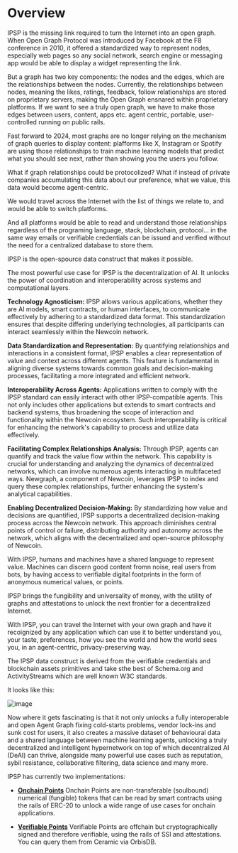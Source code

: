 # Overview

IPSP is the missing link required to turn the Internet into an open graph. When Open Graph Protocol was introduced by Facebook at the F8 conference in 2010, it offered a standardized way to represent nodes, especially web pages so any social network, search engine or messaging app would be able to display a widget representing the link.

But a graph has two key components: the nodes and the edges, which are the relationships between the nodes. Currently, the relationships between nodes, meaning the likes, ratings, feedback, follow relationships are stored on proprietary servers, making the Open Graph ensnared within proprietary platforms. If we want to see a truly open graph, we have to make those edges between users, content, apps etc. agent centric, portable, user-controlled running on public rails.

Fast forward to 2024, most graphs are no longer relying on the mechanism of graph queries to display content: plafforms like X, Instagram or Spotify are using those relationships to train machine learning models that predict what you should see next, rather than showing you the users you follow.

What if graph relationships could be protocolized? What if instead of private companies accumulating this data about our preference, what we value, this data would become agent-centric.

We would travel across the Internet with the list of things we relate to, and would be able to switch platforms.

And all platforms would be able to read and understand those relationships regardless of the programing language, stack, blockchain, protocol... in the same way emails or verifiable credentials can be issued and verified without the need for a centralized database to store them.

IPSP is the open-spource data construct that makes it possible.

The most powerful use case for IPSP is the decentralization of AI. It unlocks the power of coordination and interoperability across systems and computational layers.

**Technology Agnosticism:** IPSP allows various applications, whether they are AI models, smart contracts, or human interfaces, to communicate effectively by adhering to a standardized data format. This standardization ensures that despite differing underlying technologies, all participants can interact seamlessly within the Newcoin network.

**Data Standardization and Representation:** By quantifying relationships and interactions in a consistent format, IPSP enables a clear representation of value and context across different agents. This feature is fundamental in aligning diverse systems towards common goals and decision-making processes, facilitating a more integrated and efficient network.

**Interoperability Across Agents:** Applications written to comply with the IPSP standard can easily interact with other IPSP-compatible agents. This not only includes other applications but extends to smart contracts and backend systems, thus broadening the scope of interaction and functionality within the Newcoin ecosystem. Such interoperability is critical for enhancing the network's capability to process and utilize data effectively.

**Facilitating Complex Relationships Analysis:** Through IPSP, agents can quantify and track the value flow within the network. This capability is crucial for understanding and analyzing the dynamics of decentralized networks, which can involve numerous agents interacting in multifaceted ways. Newgraph, a component of Newcoin, leverages IPSP to index and query these complex relationships, further enhancing the system's analytical capabilities.

**Enabling Decentralized Decision-Making:** By standardizing how value and decisions are quantified, IPSP supports a decentralized decision-making process across the Newcoin network. This approach diminishes central points of control or failure, distributing authority and autonomy across the network, which aligns with the decentralized and open-source philosophy of Newcoin.

With IPSP, humans and machines have a shared language to represent value. Machines can discern good content fromn noise, real users from bots, by having access to verifiable digital footprints in the form of anonymous numerical values, or points.

IPSP brings the fungibility and universality of money, with the utility of graphs and attestations to unlock the next frontier for a decentralized Internet.

With IPSP, you can travel the Internet with your own graph and have it recoignized by any application which can use it to better understand you, your taste, preferences, how you see the world and how the world sees you, in an agent-centric, privacy-preserving way.

The IPSP data construct is derived from the verifiable credentials and blockchain assets primitives and take sthe best of Schema.org and ActivityStreams which are well known W3C standards. 

It looks like this:

![image](https://github.com/newfound8ion/developer/assets/112469623/2c68aa64-5258-48db-9355-2d9b9b4ba086)




Now where it gets fascinating is that it not only unlocks a fully interoperable and open Agent Graph fixing cold-starts problems, vendor lock-ins and sunk cost for users, it also creates a massive dataset of behavioural data and a shared language between machine learning agents, unlocking a truly decentralized and intelligent hypernetwork on top of which decentralized AI (DeAI) can thrive, alongside many powerful use cases such as reputation, sybil resistance, collaborative filtering, data science and many more.

IPSP has currently two implementations:

- **[Onchain Points](/docs/ipsp/onchain-points/overview)**
Onchain Points are non-transferable (soulbound) numerical (fungible) tokens that can be read by smart contracts using the rails of ERC-20 to unlock a wide range of use cases for onchain applications.

- **[Verifiable Points](/docs/ipsp/verifiable-points/overview)**
Verifiable Points are offchain but cryptographically signed and therefore verifiable, using the rails of SSI and attestations. You can query them from Ceramic via OrbisDB.
